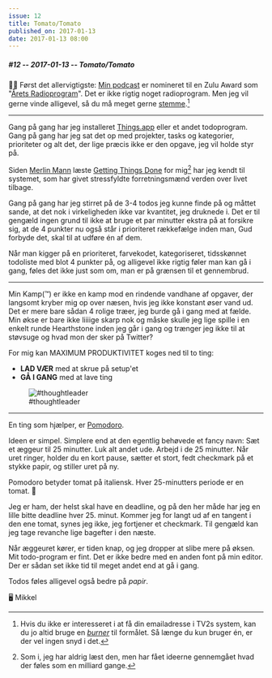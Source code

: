 ```yaml
---
issue: 12
title: Tomato/Tomato
published_on: 2017-01-13
date: 2017-01-13 08:00
---
```


##### #12 -- 2017-01-13 -- Tomato/Tomato

🙏🏻 Først det allervigtigste: [Min podcast][] er nomineret til en Zulu Award som "[Årets Radioprogram][]". Det er ikke rigtig noget radioprogram. Men jeg vil gerne vinde alligevel, så du må meget gerne [stemme][].[^burner]

---

Gang på gang har jeg installeret [Things.app][] eller et andet todoprogram. Gang på gang har jeg sat det op med projekter, tasks og kategorier, prioriteter og alt det, der lige præcis ikke er den opgave, jeg vil holde styr på.

Siden [Merlin Mann][] læste [Getting Things Done][] for mig[^for-mig] har jeg kendt til systemet, som har givet stressfyldte forretningsmænd verden over livet tilbage.

Gang på gang har jeg stirret på de 3-4 todos jeg kunne finde på og måttet sande, at det nok i virkeligheden ikke var kvantitet, jeg druknede i. Det er til gengæld ingen grund til ikke at bruge et par minutter ekstra på at forsikre sig, at de 4 punkter nu også står i prioriteret rækkefælge inden man, Gud forbyde det, skal til at udføre én af dem.

Når man kigger på en prioriteret, farvekodet, kategoriseret, tidsskønnet todoliste med blot 4 punkter på, og alligevel ikke rigtig føler man kan gå i gang, føles det ikke just som om, man er på grænsen til et gennembrud.

---

Min Kamp(™) er ikke en kamp mod en rindende vandhane af opgaver, der langsomt kryber mig op over næsen, hvis jeg ikke konstant øser vand ud. Det er mere bare sådan 4 rolige træer, jeg burde gå i gang med at fælde. Min økse er bare ikke liiiige skarp nok og måske skulle jeg lige spille i en enkelt runde Hearthstone inden jeg går i gang og trænger jeg ikke til at støvsuge og hvad mon der sker på Twitter?

For mig kan MAXIMUM PRODUKTIVITET koges ned til to ting:

- **LAD VÆR** med at skrue på setup'et
- **GÅ I GANG** med at lave ting

<figure><img src="https://s3.brnbw.com/kl7ajlgl9cc-caspar-rubin-QxuY5U6KgR.jpg" alt="#thoughtleader" /><figcaption>#thoughtleader</figcaption></figure>

---

En ting som hjælper, er [Pomodoro][].

Ideen er simpel. Simplere end at den egentlig behøvede et fancy navn: Sæt et æggeur til 25 minutter. Luk alt andet ude. Arbejd i de 25 minutter. Når uret ringer, holder du en kort pause, sætter et stort, fedt checkmark på et stykke papir, og stiller uret på ny.

Pomodoro betyder tomat på italiensk. Hver 25-minutters periode er en tomat. 🍅

Jeg er ham, der helst skal have en deadline, og på den her måde har jeg en lille bitte deadline hver 25. minut. Kommer jeg for langt ud af en tangent i den ene tomat, synes jeg ikke, jeg fortjener et checkmark. Til gengæld kan jeg tage revanche lige bagefter i den næste.

Når æggeuret kører, er tiden knap, og jeg dropper at slibe mere på øksen. Mit todo-program er fint. Det er ikke bedre med en anden font på min editor. Der er sådan set ikke tid til meget andet end at gå i gang.

Todos føles alligevel også bedre på *papir*.

🖥 Mikkel

[^burner]: Hvis du ikke er interesseret i at få din emailadresse i TV2s system, kan du jo altid bruge en _[burner][]_ til formålet. Så længe du kun bruger én, er der vel ingen snyd i det.
[^for-mig]: Som i, jeg har aldrig læst den, men har fået ideerne gennemgået hvad der føles som en milliard gange.

[årets radioprogram]: http://tv.tv2.dk/zulu-awards/2017-01-10-stem-paa-aarets-radioprogram
[min podcast]: https://fupifarvandet.dk
[burner]: http://www.throwawaymail.com
[stemme]: http://tv.tv2.dk/zulu-awards/2017-01-10-stem-paa-aarets-radioprogram
[merlin mann]: http://merlinmann.com
[getting things done]: http://www.43folders.com/2004/09/08/getting-started-with-getting-things-done
[pomodoro]: http://cirillocompany.de/pages/pomodoro-technique/
[things.app]: https://culturedcode.com
